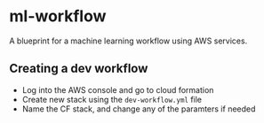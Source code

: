 # ml-workflow
A blueprint for a machine learning workflow using AWS services.

## Creating a dev workflow

* Log into the AWS console and go to cloud formation
* Create new stack using the `dev-workflow.yml` file
* Name the CF stack, and change any of the paramters if needed
